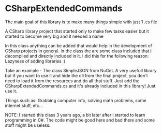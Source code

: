 # CSharpExtendedCommands
The main goal of this library is to make many things simple with just 1 .cs file

A CSharp library project that started only to make few tasks easier but it started to become very big and it needed a name

In this class anything can be added that would help in the development of CSharp projects in general. In the class the are some class included that i decompiled and directly included in it. I did this for the following reason: Lazyness of adding libraries :)

Take an example - The class SimpleJSON from NuGet. A very usefull library but if you want to use it and hide the dll from the final project, you don't need to load it  from the resources and do all that stuff. Just add the CSharpExtendedCommands.cs and it's already included in this library! Just use it.

Things such as: Grabbing computer info, solving math problems, some internet stuff, etc...

NOTE: I started this class 3 years ago, a bit later after i started to learn programming in C#. The code might be good here and bad there and some stuff might be useless.

